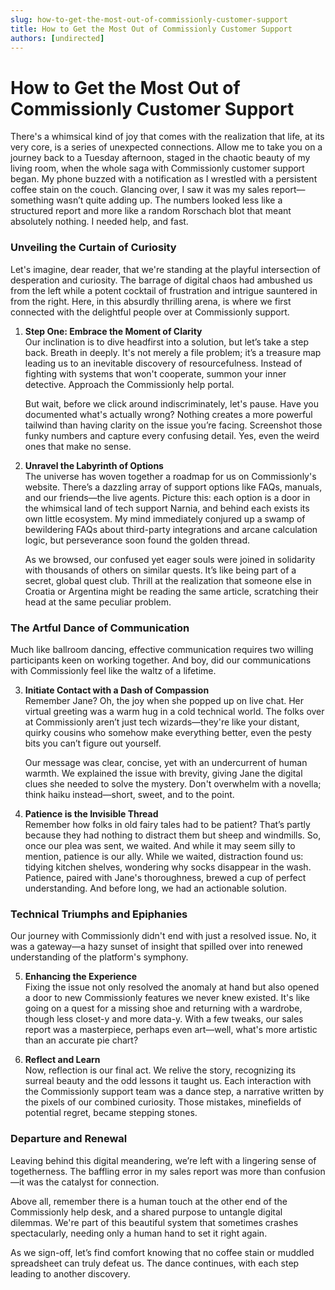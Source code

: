 ```yaml
---
slug: how-to-get-the-most-out-of-commissionly-customer-support
title: How to Get the Most Out of Commissionly Customer Support
authors: [undirected]
---
```



# How to Get the Most Out of Commissionly Customer Support

There's a whimsical kind of joy that comes with the realization that life, at its very core, is a series of unexpected connections. Allow me to take you on a journey back to a Tuesday afternoon, staged in the chaotic beauty of my living room, when the whole saga with Commissionly customer support began. My phone buzzed with a notification as I wrestled with a persistent coffee stain on the couch. Glancing over, I saw it was my sales report—something wasn’t quite adding up. The numbers looked less like a structured report and more like a random Rorschach blot that meant absolutely nothing. I needed help, and fast.

### Unveiling the Curtain of Curiosity

Let's imagine, dear reader, that we're standing at the playful intersection of desperation and curiosity. The barrage of digital chaos had ambushed us from the left while a potent cocktail of frustration and intrigue sauntered in from the right. Here, in this absurdly thrilling arena, is where we first connected with the delightful people over at Commissionly support.

1. **Step One: Embrace the Moment of Clarity**  
   Our inclination is to dive headfirst into a solution, but let’s take a step back. Breath in deeply. It's not merely a file problem; it’s a treasure map leading us to an inevitable discovery of resourcefulness. Instead of fighting with systems that won't cooperate, summon your inner detective. Approach the Commissionly help portal.

   But wait, before we click around indiscriminately, let's pause. Have you documented what's actually wrong? Nothing creates a more powerful tailwind than having clarity on the issue you’re facing. Screenshot those funky numbers and capture every confusing detail. Yes, even the weird ones that make no sense.

2. **Unravel the Labyrinth of Options**  
   The universe has woven together a roadmap for us on Commissionly's website. There’s a dazzling array of support options like FAQs, manuals, and our friends—the live agents. Picture this: each option is a door in the whimsical land of tech support Narnia, and behind each exists its own little ecosystem. My mind immediately conjured up a swamp of bewildering FAQs about third-party integrations and arcane calculation logic, but perseverance soon found the golden thread.

   As we browsed, our confused yet eager souls were joined in solidarity with thousands of others on similar quests. It’s like being part of a secret, global quest club. Thrill at the realization that someone else in Croatia or Argentina might be reading the same article, scratching their head at the same peculiar problem.

### The Artful Dance of Communication

Much like ballroom dancing, effective communication requires two willing participants keen on working together. And boy, did our communications with Commissionly feel like the waltz of a lifetime.

3. **Initiate Contact with a Dash of Compassion**  
   Remember Jane? Oh, the joy when she popped up on live chat. Her virtual greeting was a warm hug in a cold technical world. The folks over at Commissionly aren’t just tech wizards—they're like your distant, quirky cousins who somehow make everything better, even the pesty bits you can’t figure out yourself.

   Our message was clear, concise, yet with an undercurrent of human warmth. We explained the issue with brevity, giving Jane the digital clues she needed to solve the mystery. Don't overwhelm with a novella; think haiku instead—short, sweet, and to the point.

4. **Patience is the Invisible Thread**  
   Remember how folks in old fairy tales had to be patient? That’s partly because they had nothing to distract them but sheep and windmills. So, once our plea was sent, we waited. And while it may seem silly to mention, patience is our ally. While we waited, distraction found us: tidying kitchen shelves, wondering why socks disappear in the wash. Patience, paired with Jane's thoroughness, brewed a cup of perfect understanding. And before long, we had an actionable solution.

### Technical Triumphs and Epiphanies

Our journey with Commissionly didn't end with just a resolved issue. No, it was a gateway—a hazy sunset of insight that spilled over into renewed understanding of the platform's symphony.

5. **Enhancing the Experience**  
   Fixing the issue not only resolved the anomaly at hand but also opened a door to new Commissionly features we never knew existed. It's like going on a quest for a missing shoe and returning with a wardrobe, though less closet-y and more data-y. With a few tweaks, our sales report was a masterpiece, perhaps even art—well, what's more artistic than an accurate pie chart?

6. **Reflect and Learn**  
   Now, reflection is our final act. We relive the story, recognizing its surreal beauty and the odd lessons it taught us. Each interaction with the Commissionly support team was a dance step, a narrative written by the pixels of our combined curiosity. Those mistakes, minefields of potential regret, became stepping stones.

### Departure and Renewal

Leaving behind this digital meandering, we’re left with a lingering sense of togetherness. The baffling error in my sales report was more than confusion—it was the catalyst for connection.

Above all, remember there is a human touch at the other end of the Commissionly help desk, and a shared purpose to untangle digital dilemmas. We're part of this beautiful system that sometimes crashes spectacularly, needing only a human hand to set it right again.

As we sign-off, let’s find comfort knowing that no coffee stain or muddled spreadsheet can truly defeat us. The dance continues, with each step leading to another discovery.